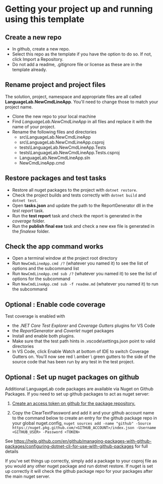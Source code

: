 # Getting your project up and running using this template

## Create a new repo
- In github, create a new repo.
- Select this repo as the template if you have the option to do so. If not, click Import a Repository.
- Do not add a readme, .gitignore file or license as these are in the template already.

## Rename project and project files
The solution, project, namespace and appropriate files are all called **LanguageLab.NewCmdLineApp**. 
You'll need to change those to match your project name.

- Clone the new repo to your local machine
- Find *LanguageLab.NewCmdLineApp* in all files and replace it with the name of your project.
- Rename the following files and directories
  - src\LanguageLab.NewCmdLineApp
  - src\LanguageLab.NewCmdLineApp.csproj
  - tests\LanguageLab.NewCmdLineApp.Tests
  - tests\LanguageLab.NewCmdLineApp.Tests.csproj
  - LanguageLab.NewCmdLineApp.sln
  - NewCmdLineApp.cmd

## Restore packages and test tasks
- Restore all nuget packages to the project with `dotnet restore`.
- Check the project builds and tests correctly with `dotnet build` and `dotnet test`.
- Open **tasks.json** and update the path to the ReportGenerator dll in the *test report* task.
- Run the **test report** task and check the report is generated in the *coverage* folder.
- Run the **publish final exe** task and check a new exe file is generated in the *finalexe* folder.

## Check the app command works
- Open a terminal window at the project root directory
- Run `NewCmdLineApp.cmd /?` (whatever you named it) to see the list of options and the subcommand list
- Run `NewCmdLineApp.cmd sub /?` (whatever you named it) to see the list of options for the subcommand
- Run  `NewCmdLineApp.cmd sub -f readme.md` (whatever you named it) to run the subcommand

## Optional : Enable code coverage
Test coverage is enabled with 
- the *.NET Core Test Explorer* and *Coverage Gutters* plugins for VS Code 
- the *ReportGenerator* and *Coverlet* nuget packages
- Install and enable both plugins. 
- Make sure that the test path hints in .vscode\settings.json point to valid directories
- In VS Code, click Enable Watch at bottom of IDE to switch Coverage Gutters on. You'll now see red \ amber \ green gutters to the side of the source code that has been run by any test in the test project.

## Optional : Set up nuget packages on github
Additional LanguageLab code packages are available via Nuget on Github Packages. If you need to set up github packages to act as nuget server:

1. [Create an access token on github for the package repository.](https://help.github.com/en/github/authenticating-to-github/creating-a-personal-access-token-for-the-command-line#creating-a-token)

2. Copy the ClearTextPassword and add it and your github account name to the command below to create an entry for the github package repo in your global nuget.config, `nuget sources add -name "github" -Source https://nuget.pkg.github.com/<GITHUB_ACCOUNT>/index.json -Username <GITHUB_USER> -Password <TOKEN>`

See https://help.github.com/en/github/managing-packages-with-github-packages/configuring-dotnet-cli-for-use-with-github-packages for full details

If you've set things up correctly, simply add a package to your csproj file as you would any other nuget package and run dotnet restore. If nuget is set up correctly it will check the github package repo for your packages after the main nuget server.